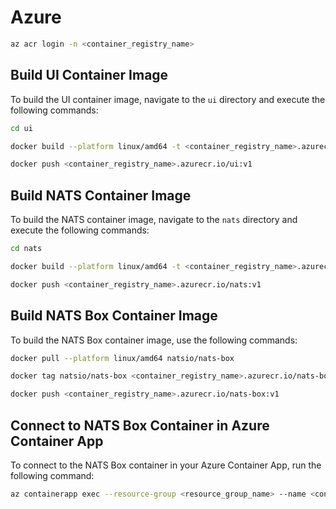 # Azure

```bash
az acr login -n <container_registry_name>
```

## Build UI Container Image

To build the UI container image, navigate to the `ui` directory and execute the following commands:

```bash
cd ui

docker build --platform linux/amd64 -t <container_registry_name>.azurecr.io/ui:v1 .

docker push <container_registry_name>.azurecr.io/ui:v1
```

## Build NATS Container Image

To build the NATS container image, navigate to the `nats` directory and execute the following commands:

```bash
cd nats

docker build --platform linux/amd64 -t <container_registry_name>.azurecr.io/nats:v1 .

docker push <container_registry_name>.azurecr.io/nats:v1
```

## Build NATS Box Container Image

To build the NATS Box container image, use the following commands:

```bash
docker pull --platform linux/amd64 natsio/nats-box

docker tag natsio/nats-box <container_registry_name>.azurecr.io/nats-box:v1

docker push <container_registry_name>.azurecr.io/nats-box:v1
```

## Connect to NATS Box Container in Azure Container App

To connect to the NATS Box container in your Azure Container App, run the following command:

```bash
az containerapp exec --resource-group <resource_group_name> --name <container_app_name> --container <container_name> --command "/bin/sh"
```
